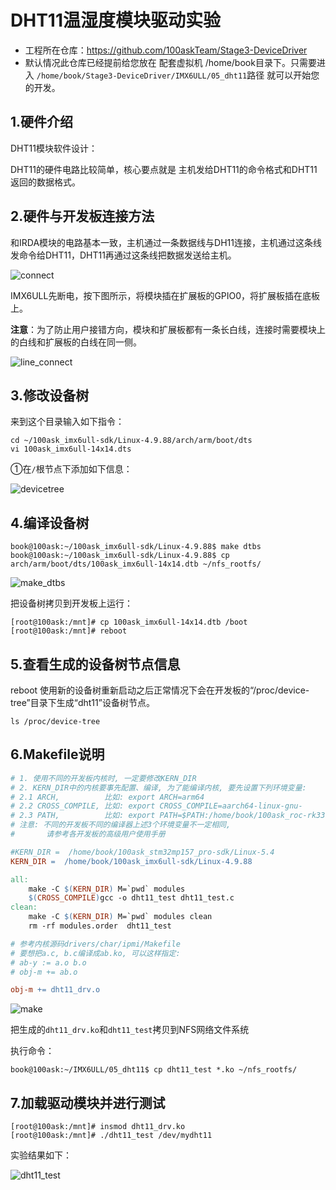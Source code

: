 # DHT11温湿度模块驱动实验

* 工程所在仓库：https://github.com/100askTeam/Stage3-DeviceDriver
* 默认情况此仓库已经提前给您放在 配套虚拟机 /home/book目录下。只需要进入 `/home/book/Stage3-DeviceDriver/IMX6ULL/05_dht11`路径 就可以开始您的开发。

## 1.硬件介绍

DHT11模块软件设计：

DHT11的硬件电路比较简单，核心要点就是 主机发给DHT11的命令格式和DHT11返回的数据格式。



## 2.硬件与开发板连接方法

和IRDA模块的电路基本一致，主机通过一条数据线与DH11连接，主机通过这条线发命令给DHT11，DHT11再通过这条线把数据发送给主机。

![connect](https://cdn.staticaly.com/gh/DongshanPI/LinuxCodeLibrary-Photos@master/Nxp/IMX6ULL/Pro/05-dht11driver_connect.jpg)



IMX6ULL先断电，按下图所示，将模块插在扩展板的GPIO0，将扩展板插在底板上。

**注意**：为了防止用户接错方向，模块和扩展板都有一条长白线，连接时需要模块上的白线和扩展板的白线在同一侧。

![line_connect](https://cdn.staticaly.com/gh/DongshanPI/LinuxCodeLibrary-Photos@master/Nxp/IMX6ULL/Pro/05-dht11driver_line_connect.jpg)





## 3.修改设备树

来到这个目录输入如下指令：

```
cd ~/100ask_imx6ull-sdk/Linux-4.9.88/arch/arm/boot/dts
vi 100ask_imx6ull-14x14.dts
```



①在`/`根节点下添加如下信息：

![devicetree](https://cdn.staticaly.com/gh/DongshanPI/LinuxCodeLibrary-Photos@master/Nxp/IMX6ULL/Pro/05-dht11driver_devicetree.jpg)







## 4.编译设备树

```
book@100ask:~/100ask_imx6ull-sdk/Linux-4.9.88$ make dtbs
book@100ask:~/100ask_imx6ull-sdk/Linux-4.9.88$ cp arch/arm/boot/dts/100ask_imx6ull-14x14.dtb ~/nfs_rootfs/
```

![make_dtbs](https://cdn.staticaly.com/gh/DongshanPI/LinuxCodeLibrary-Photos@master/Nxp/IMX6ULL/Pro/05-dht11driver_make_dtbs.jpg)

把设备树拷贝到开发板上运行：

```
[root@100ask:/mnt]# cp 100ask_imx6ull-14x14.dtb /boot
[root@100ask:/mnt]# reboot
```





## 5.查看生成的设备树节点信息

reboot 使用新的设备树重新启动之后正常情况下会在开发板的“/proc/device-tree”目录下生成“dht11”设备树节点。

```
ls /proc/device-tree
```



## 6.Makefile说明

```makefile
# 1. 使用不同的开发板内核时, 一定要修改KERN_DIR
# 2. KERN_DIR中的内核要事先配置、编译, 为了能编译内核, 要先设置下列环境变量:
# 2.1 ARCH,          比如: export ARCH=arm64
# 2.2 CROSS_COMPILE, 比如: export CROSS_COMPILE=aarch64-linux-gnu-
# 2.3 PATH,          比如: export PATH=$PATH:/home/book/100ask_roc-rk3399-pc/ToolChain-6.3.1/gcc-linaro-6.3.1-2017.05-x86_64_aarch64-linux-gnu/bin 
# 注意: 不同的开发板不同的编译器上述3个环境变量不一定相同,
#       请参考各开发板的高级用户使用手册

#KERN_DIR =  /home/book/100ask_stm32mp157_pro-sdk/Linux-5.4
KERN_DIR =  /home/book/100ask_imx6ull-sdk/Linux-4.9.88

all:
	make -C $(KERN_DIR) M=`pwd` modules 
	$(CROSS_COMPILE)gcc -o dht11_test dht11_test.c
clean:
	make -C $(KERN_DIR) M=`pwd` modules clean
	rm -rf modules.order  dht11_test

# 参考内核源码drivers/char/ipmi/Makefile
# 要想把a.c, b.c编译成ab.ko, 可以这样指定:
# ab-y := a.o b.o
# obj-m += ab.o

obj-m += dht11_drv.o
```

![make](https://cdn.staticaly.com/gh/DongshanPI/LinuxCodeLibrary-Photos@master/Nxp/IMX6ULL/Pro/05-dht11driver_make.jpg)

把生成的`dht11_drv.ko`和`dht11_test`拷贝到NFS网络文件系统

执行命令：

```
book@100ask:~/IMX6ULL/05_dht11$ cp dht11_test *.ko ~/nfs_rootfs/
```



## 7.加载驱动模块并进行测试

```
[root@100ask:/mnt]# insmod dht11_drv.ko
[root@100ask:/mnt]# ./dht11_test /dev/mydht11
```

实验结果如下：

![dht11_test](https://cdn.staticaly.com/gh/DongshanPI/LinuxCodeLibrary-Photos@master/Nxp/IMX6ULL/Pro/05-dht11driver_dht11_test.jpg)









